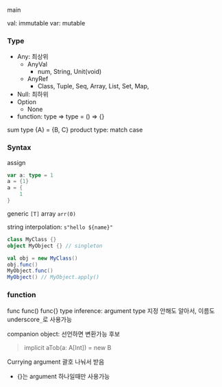 main

val: immutable
var: mutable

### Type
- Any: 최상위
	- AnyVal
		- num, String, Unit(void)
	- AnyRef
		- Class, Tuple, Seq, Array, List, Set, Map, 
- Null: 최하위
- Option
	- None
- function: type => type = () => {}

sum type {A} = {B, C}
product type: match case

### Syntax

assign
```scala
var a: type = 1
a = {1}
a = {
	1
}
```

generic `[T]`
array `arr(0)`

string interpolation: `s"hello ${name}"`


```scala
class MyClass {}
object MyObject {} // singleton

val obj = new MyClass()
obj.func()
MyObject.func()
MyObject() // MyObject.apply()
```

### function
func func() func{}
type inference: argument type 지정 안해도 알아서, 이름도 underscore`_`로 사용가능

companion object: 선언하면 변환가능 후보
> implicit aTob(a: A[Int]) =  new B

Currying argument 괄호 나눠서 받음
- {}는 argument 하나일때만 사용가능
